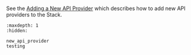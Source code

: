 
```{include} ../../../CONTRIBUTING.md
```

See the [Adding a New API Provider](new_api_provider.md) which describes how to add new API providers to the Stack.



```{toctree}
:maxdepth: 1
:hidden:

new_api_provider
testing
```
